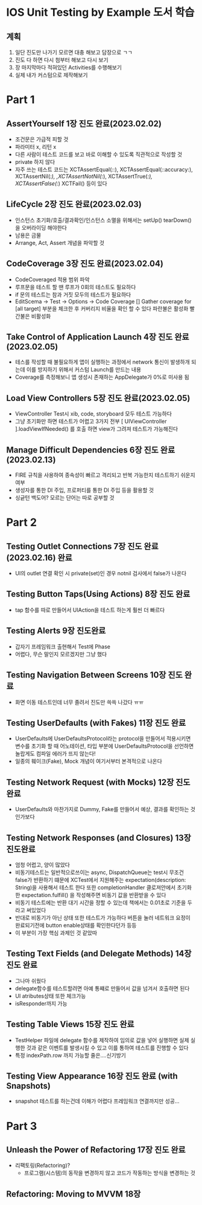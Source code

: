 
#  IOS Unit Testing by Example 도서 학습

## 계획
1. 일단 진도만 나가기 모르면 대충 해보고 담장으로 ㄱㄱ
2. 진도 다 하면 다시 첨부터 해보고 다시 보기
3. 장 마지막마다 적혀있던 Activities를 수행해보기
4. 실제 내가 커스텀으로 제작해보기

# Part 1

## AssertYourself 1장 진도 완료(2023.02.02)
- 조건문은 가급적 피할 것
- 파라미터 x, 리턴 x
- 다른 사람이 테스트 코드를 보고 바로 이해할 수 있도록 직관적으로 작성할 것
- private 하지 않다
- 자주 쓰는 테스트 코드는 XCTAssertEqual(_:_:), XCTAssertEqual(_:_:accuracy:), XCTAssertNil(_:), ,XCTAssertNotNil(_:), XCTAssertTrue(_:), XCTAssertFalse(_:) XCTFail() 등이 있다
 
## LifeCycle 2장 진도 완료(2023.02.03)
- 인스턴스 초기화/호출/결과확인/인스턴스 소멸을 위해서는 setUp() tearDown()을 오버라이딩 해야한다
- 남용은 금물 
- Arrange, Act, Assert 개념을 파악할 것

## CodeCoverage 3장 진도 완료(2023.02.04)
- CodeCoveraged 적용 범위 파악
- 루프문을 테스트 할 땐 루프가 0회의 테스트도 필요하다
- if 문의 테스트는 참과 거짓 모두의 테스트가 필요하다
- EditScema -> Test -> Options -> Code Coverage [] Gather coverage for [all target] 부분을 체크한 후 커버리지 비율을 확인 할 수 있다 파란불은 활성화 빨간불은 비활성화   

## Take Control of Application Launch 4장 진도 완료(2023.02.05)
- 테스를 작성할 때 불필요하게 앱이 실행하는 과정에서 network 통신이 발생하개 되는데 이를 방지하기 위해서 커스텀 Launch를 만드는 내용
- Coverage를 측정해보니 앱 생성시 존재하는 AppDelegate가 0%로 미사용 됨

## Load View Controllers 5장 진도 완료(2023.02.05)
- ViewController Test시 xib, code, storyboard 모두 테스트 가능하다
- 그냥 초기화만 하면 테스트가 어렵고 3가지 전부  [ UIViewController ].loadViewIfNeeded() 를 호출 하면 view가 그려져 테스트가 가능해진다

## Manage Difficult Dependencies 6장 진도 완료(2023.02.13)
- FIRE 규칙을 사용하여 종속성이 빠르고 격리되고 반복 가능한지 테스트하기 쉬운지 여부
- 생성자를 통한 DI 주입, 프로퍼티를 통한 DI 주입 등을 활용할 것
- 싱긑턴 백도어? 모르는 단어는 따로 공부할 것


# Part 2

## Testing Outlet Connections 7장 진도 완료 (2023.02.16) 완료
- UI의 outlet 연결 확인 시 private(set)인 경우 notnil 검사에서 false가 나온다
 
## Testing Button Taps(Using Actions) 8장 진도 완료
- tap 함수를 따로 만들어서 UIAction을 테스트 하는게 훨씬 더 빠르다

## Testing Alerts 9장 진도완료
- 갑자기 프레임워크 출현해서 Test에 Phase
- 어렵다, 무슨 말인지 모르겠지만 그냥 했다

## Testing Navigation Between Screens 10장 진도 완료
- 화면 이동 테스트인데 너무 졸려서 진도만 쓱쓱 나갔다 ㅠㅠ

## Testing UserDefaults (with Fakes) 11장 진도 완료
- UserDefaults에 UserDefaultsProtocol라는 protocol을 만들어서 적용시키면 변수를 초기화 할 때 어노테이션, 타입 부분에 UserDefaultsProtocol을 선언하면 놀랍게도 컴파일 에러가 뜨지 않는다!
- 일종의 훼이크(Fake), Mock 개념이 여기서부터 본격적으로 나온다 

## Testing Network Request (with Mocks) 12장 진도완료
- UserDefaults와 마찬가지로 Dummy, Fake를 만들어서 예상, 결과를 확인하는 것인가보다

## Testing Network Responses (and Closures) 13장 진도완료
- 엄청 어렵고, 양이 많았다
- 비동기테스트는 일반적으로쓰이는 async, DispatchQueue는 test시 무조건 false가 반환하기 떄문에 XCTest에서 지원해주는  expectation(description: String)을 사용해서 테스트 한다 또한 completionHandler 클로져안에서 초기화한 expectation.fulfill() 을 작성해주면 비동기 값을 반환받을 수 있다
- 비동기 테스트에는 반환 대기 시간을 정할 수 있는데 책에서는 0.01초로 기준을 두라고 써있었다
- 반대로 비동기가 아닌 상태 또한 테스트가 가능하다 버튼을 눌러 네트워크 요정이 완료되기전에 button enable상태를 확인한다던가 등등
- 이 부분이 가장 핵심 과제인 것 같았따

## Testing Text Fields (and Delegate Methods) 14장 진도 완료
- 그나마 쉬웠다
- delegate함수를 테스트할려면 아예 통쨰로 만들어서 값을 넘겨서 호출하면 된다
- UI atributes상태 또한 체크가능
- isResponder까지 가능

## Testing Table Views 15장 진도 완료
- TestHelper 파일에 delegate 함수를 제작하여 임의로 값을 넣어 실행하면 실제 실행한 것과 같은 이벤트를 발생시킬 수 있고 이를 통하여 테스트를 진행할 수 있다
- 특정 indexPath.row 까지 가능할 줄은....신기방기

## Testing View Appearance 16장 진도 완료 (with Snapshots)
- snapshot 테스트를 하는건데 이해가 어렵다 프레임워크 연결까지만 성공...

# Part 3

## Unleash the Power of Refactoring 17장 진도 완료

- 리팩토링(Refactoring)?
    - 프로그램(시스템)의 동작을 변경하지 않고 코드가 작동하는 방식을 변경하는 것

## Refactoring: Moving to MVVM 18장
